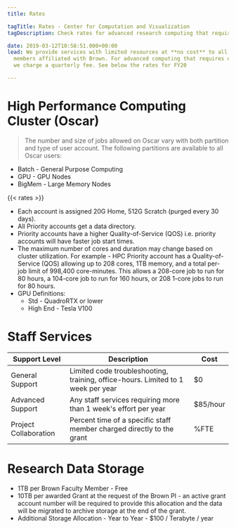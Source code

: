 ```yaml
---
title: Rates

tagTitle: Rates - Center for Computation and Visualization
tagDescription: Check rates for advanced research computing that require extra resources.

date: 2019-03-12T10:58:51.000+00:00
lead: We provide services with limited resources at **no cost** to all
  members affiliated with Brown. For advanced computing that requires extra resources,
  we charge a quarterly fee. See below the rates for FY20

---
```

# High Performance Computing Cluster (Oscar)
> The number and size of jobs allowed on Oscar vary with both partition and type of user account. The following partitions are available to all Oscar users:
* Batch   - General Purpose Computing
* GPU     - GPU Nodes
* BigMem  - Large Memory Nodes

{{< rates >}}

 * Each account is assigned 20G Home, 512G Scratch (purged every 30 days). 
 * All Priority accounts get a data directory. 
 * Priority accounts have a higher Quality-of-Service (QOS) i.e. priority accounts will have faster job start times.
 * The maximum number of cores and duration may change based on cluster utilization. For example - HPC Priority account has a Quality-of-Service (QOS) allowing up to 208 cores, 1TB memory, and a total per-job limit of 998,400 core-minutes. This allows a 208-core job to run for 80 hours, a 104-core job to run for 160 hours, or 208 1-core jobs to run for 80 hours.
  * GPU Definitions: 
    *  Std - QuadroRTX or lower
    *  High End - Tesla V100



# Staff Services
| Support Level | Description | Cost |
| --- | --- | --- |
| General Support | Limited code troubleshooting, training, office-hours. Limited to 1 week per year | $0
| Advanced Support | Any staff services requiring more than 1 week's effort per year | $85/hour |
| Project Collaboration | Percent time of a specific staff member charged directly to the grant | %FTE |


# Research Data Storage

* 1TB per Brown Faculty Member - Free
* 10TB per awarded Grant at the request of the Brown PI - an active grant account number will be required to provide this allocation and the data will be migrated to archive storage at the end of the grant.
* Additional Storage Allocation - Year to Year - $100 / Terabyte / year
